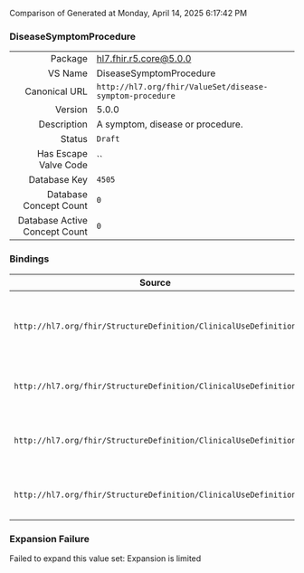 Comparison of 
Generated at Monday, April 14, 2025 6:17:42 PM

### DiseaseSymptomProcedure

|      |     |
| ---: | --- |
| Package | hl7.fhir.r5.core@5.0.0 |
| VS Name | DiseaseSymptomProcedure |
| Canonical URL | `http://hl7.org/fhir/ValueSet/disease-symptom-procedure` |
| Version | 5.0.0 |
| Description | A symptom, disease or procedure. |
| Status | `Draft` |
| Has Escape Valve Code | `` |
| Database Key | `4505` |
| Database Concept Count | `0` |
| Database Active Concept Count | `0` |
### Bindings

| Source | Element | Binding | Strength | Element Short |
| ------ | ------- | ------- | -------- | ------------- |
| `http://hl7.org/fhir/StructureDefinition/ClinicalUseDefinition` | `ClinicalUseDefinition.contraindication.diseaseSymptomProcedure` | `http://hl7.org/fhir/ValueSet/disease-symptom-procedure` | `Example` | The situation that is being documented as contraindicating against this item |
| `http://hl7.org/fhir/StructureDefinition/ClinicalUseDefinition` | `ClinicalUseDefinition.contraindication.comorbidity` | `http://hl7.org/fhir/ValueSet/disease-symptom-procedure` | `Example` | A comorbidity (concurrent condition) or coinfection |
| `http://hl7.org/fhir/StructureDefinition/ClinicalUseDefinition` | `ClinicalUseDefinition.indication.diseaseSymptomProcedure` | `http://hl7.org/fhir/ValueSet/disease-symptom-procedure` | `Example` | The situation that is being documented as an indicaton for this item |
| `http://hl7.org/fhir/StructureDefinition/ClinicalUseDefinition` | `ClinicalUseDefinition.indication.comorbidity` | `http://hl7.org/fhir/ValueSet/disease-symptom-procedure` | `Example` | A comorbidity or coinfection as part of the indication |

### Expansion Failure

Failed to expand this value set: Expansion is limited

